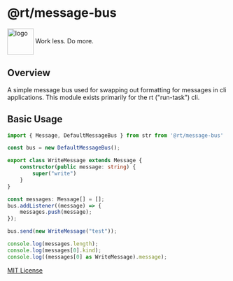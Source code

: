 # @rt/message-bus

<div height=30" vertical-align="top">
<image src="https://raw.githubusercontent.com/gnomejs/gnomejs/main/assets/icon.png"
    alt="logo" width="60" valign="middle" />
<span>Work less. Do more. </span>
</div>

## Overview

A simple message bus used for swapping out formatting for messages
in cli applications.  This module exists primarily for the rt ("run-task")
cli.

## Basic Usage

```typescript
import { Message, DefaultMessageBus } from str from '@rt/message-bus'

const bus = new DefaultMessageBus();

export class WriteMessage extends Message {
    constructor(public message: string) {
        super("write")
    }
}

const messages: Message[] = [];
bus.addListener((message) => {
    messages.push(message);
});

bus.send(new WriteMessage("test"));

console.log(messages.length);
console.log(messages[0].kind);
console.log((messages[0] as WriteMessage).message);

```

[MIT License](./LICENSE.md)
